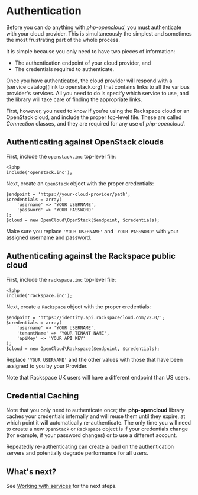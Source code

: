 Authentication
==============

Before you can do anything with _php-opencloud_, you must authenticate
with your cloud provider. This is simultaneously the simplest and sometimes
the most frustrating part of the whole process.

It is simple because you only need to have two pieces of information:

* The authentication endpoint of your cloud provider, and
* The credentials required to authenticate.

Once you have authenticated, the cloud provider will respond with a
[service catalog](link to openstack.org) that contains links to all the
various provider's services. All you need to do is specify which service
to use, and the library will take care of finding the appropriate links.

First, however, you need to know if you're using the Rackspace cloud
or an OpenStack cloud, and include the proper top-level file. These are
called *Connection* classes, and they are required for any use of *php-opencloud*.

## Authenticating against OpenStack clouds

First, include the `openstack.inc` top-level file:

    <?php
    include('openstack.inc');

Next, create an `OpenStack` object with the proper credentials:

    $endpoint = 'https://your-cloud-provider/path';
    $credentials = array(
        'username' => 'YOUR USERNAME',
        'password' => 'YOUR PASSWORD'
    );
    $cloud = new OpenCloud\OpenStack($endpoint, $credentials);

Make sure you replace `'YOUR USERNAME'` and `'YOUR PASSWORD'` with
your assigned username and password.

## Authenticating against the Rackspace public cloud

First, include the `rackspace.inc` top-level file:

    <?php
    include('rackspace.inc');

Next, create a `Rackspace` object with the proper credentials:

    $endpoint = 'https://identity.api.rackspacecloud.com/v2.0/';
    $credentials = array(
        'username' => 'YOUR USERNAME',
        'tenantName' => 'YOUR TENANT NAME',
        'apiKey' => 'YOUR API KEY'
    );
    $cloud = new OpenCloud\Rackspace($endpoint, $credentials);

Replace `'YOUR USERNAME'` and the other values with those that have
been assigned to you by your Provider.

Note that Rackspace UK users will have a different endpoint than US users.

## Credential Caching

Note that you only need to authenticate once; the <b>php-opencloud</b> library caches
your credentials internally and will reuse them until they expire, at which point it
will automatically re-authenticate. The only time you will need to create a new
`OpenStack` or `Rackspace` object is if your credentials change (for example, if your
password changes) or to use a different account.

Repeatedly re-authenticating can create a load on the authentication servers and 
potentially degrade performance for all users. 

What's next?
------------

See [Working with services](services.md) for the next steps.
